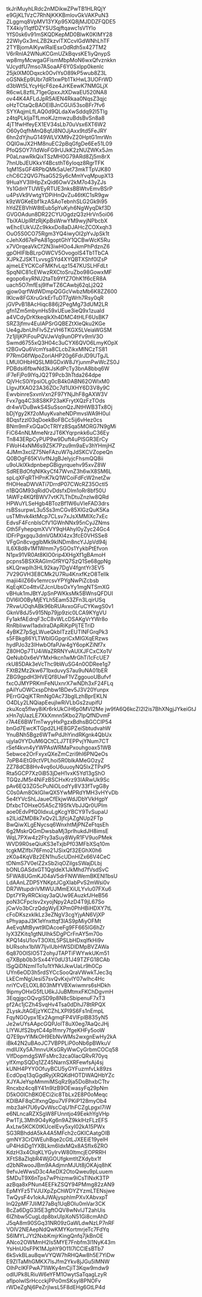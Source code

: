 tkJriMuyhLRdc2nMDikwZPwTB1HLRQjY
e9GjKL1VzC7RhNjKKKBmlovGkVAKPuN3
ZLggmq8VpMV13YXp95XQ8jMJDDZFQDE5
TX4kiy11qtfDZYSUSqjftqawc1sV1Ylo
YfS0sk6v91mSKQDKepMD0BlwK0KIMY28
22WIyGx3mLZB2kzvlTXCcvlGdWNhLhTF
2TYBjomAlKywlRaIEsxOdRdh5x427TM2
V6rRnIA2WNuKCGmUZkBqvsKE1iyQnypS
wp8myMcwgaGFismMbpMoN6wxQfvznkkn
VJcydfU7mso7ASoaAF6Y0Sxlpp0kenlc
25jklXM0Dqxck0OvIYsO89kP5wub8Z3L
oGSNkEp9Ubr7dR1xwPb1TkHwL3UOFrWD
d3bWt5LYcyHjcF6ze4JrKEewK7NMGLjX
R6cwL8zfIL71geGpxxJtXDwaEU520NA8
ov44K4AFLdJpR5AlEN4Rkaa0NqsZ3qjc
oHzTCtaQcBAOElBJnCGUi53soBFr7fv6
SYYAqjmLfLAQ0d9QLdaXwSddq92l5Tlg
z4tqPLkIjaTfLmoKJzmwzuBdsBvSn8a8
4jT1fwHfeyEX1EV34sLb70uVsx6XT6W2
O60y0qfhMnQ8qfJ8NOJjAxx9td5FeJRY
6hn2dYjhuG149WLVXM9vZ20HptG1mrWn
OQIGwJX2HM8nuEC2pBqGfgDe6Ee51L09
PfoQSOY7i1dWoFG9rUJkK2zNUZWKx5Jm
P0aLnawRkQixTSzMH0G79ARd8Zj5m8rX
7hnUbJEUKkxY4BcsthT6yIoqz8RgrTFK
1qM1SsGF4RPbQMk5aUet73mkTTpVJK80
chC6C2QVG7fsaG52Sy6cMmYvqMpupX13
9HuaYV3llHlpZxQid6OwV2kM7o43yZJs
Ys1GdnYTUWEyRTUE3nksBBWtvEmvBSrP
u4PsVk9VwtgYDPiHnQvZu46tKC1sR9gw
k9zWGKeEbf1kzASAoTebnhSLG2Gk9i95
hYdZEBVhW8tEub5pYuKyh6NgWyqDkf3D
GVGOAdun8DR22CYUOgdzQ3zHrVn5oi06
TbiXAUpIRfzRjKpBsWrwYM9wyjNPbcbX
wEhcEUkVJZc9kkxDo8aDJAHcZCOXxqh3
OuO5S0CO75Rgm3YQ4iwyOI2pYvJpSk1t
cJehXd67ePeA81goptGhY1QCBwWcK5Ru
x7VOrqeaVkCf2N3iwHOo4JkmPhPdznZ6
gpOHlFlbBLrpOWCV5OvogolS4Tb1TbCA
XJPkZJSKTLvvsgSYd4XYQBTXShf0lZsP
ajmeLEYCKCoFMKfvLqz1547KUSLHFdLt
SpqNIC81cEWwzRXCtoSruZbo98GowxMF
egopo6xyRNU2taTb9YfZ7OhK1f6cER8A
uach5O7mfEsj9lfwTZ6CAwbj62qLj2Q2
gjow0qrfWdWDmpQGGcVwbzMb6K8ZZ600
IKlcw8FGXruGrkErTuDT7gWrh7Rsy0qR
jGVPvB18AcHiqc886j2PegMg73dUM2LR
gfn1Zm5mbynHs59xUEue3ieQ9x1zuald
a4VCdyDrKtkeqlkXh4DMC4tHLF6UsBK7
SRZ3jfmv4EuIAPSrGQBEZtXIeQku2KGe
Ue4gJbnUhFlv5ZzVH6TKGX5LVeiaWGSM
7z1jlljKPiFouPQVJwVq9unOPYv9mV3O
Swmd6755xQ3H04c3uCYX6QVO6LmyKOpX
t2BGvQu6VcmYsa8CLcbZikxMlNCzTS81
P7RmG6fWpoZoriAHP20g6FdrJD9UTgJL
LMUIOHbHQSLM8GDxW8JYjunmPwWcZS0J
PDBdsi6fbwNd3kJsKdPcTy3bnA8bbq6W
iF7eFjPo9lYqJQ2T9Pcb3hTtda264dpe
QjVHcS0iYpsiOLg0cB4k0ABN62OWlxM0
LlgvJfXAO23A36ZOc7d1UXHY6D3V8y9C
EwvbinreSxvnVxn2F97YNjJhF8gAXW3V
Fvx7gq4C3i8S8KP23aKFrytXQzFzTOds
dr4wVDuBwkS4SuSsonQzJNtHWB3Tx8Oj
bDjYgy2Kf2oMuyKvaheNDPmvsWA9H0uI
8Dqsfzzl03qDoekBoFBCc5ij6vHez0cs
BNm9mFxGQaOcTRIYz8Sqa5MORG7N9gMi
FiC64nNLMmeNrzJT6KYqrpnkk6uC36Ey
Tn843ERpCyPUP9w9Duft4uPlSGR3ErCy
FWoH4xNM6s9Z5K7Pzu9m9aEv3hYHmjHZ
4JMm3xclZ75NeFAzuW7qJdSKCVZopeQn
Q0BOgF65KVivfNJgBJelyjcFhsmQQ8ii
u9oUklXkdpnbepGBigyrquehv95xvZ8W
SdREBdOfqNlKkyCf47WvnZ3h6wX8SM6L
spLqXFqRTHPnK7kQ1WCoiFdFcW2netZw
fHOHeaDWVATi7DrrdP07CWcRZ35Octl5
n1BQGM93qRidOvDdsfxDlm1oRr8bf50U
1AWFz4KQfBWV7vtK7LThDtuZnzlw8QRd
HPWuYLSeHgb4BTozBf1W6uVIeFAD3drs
rsBSsurpwL3u5Ss3mCGv85XlGzQuK5Ka
usTMhvk4ktMcp7CLsv7xJsXMMlXc7xEc
EdvsF4FcnblsCfV1GWnNNx95nCyJZNms
Gth5FyhepqmXVVY9qHAhyl0yZyc24Gc4
lDFrPgxgqu3dmVGMXl4zx3fcE0VHSSe8
VFgGn8cvgglbMk9kINDm8ncYJJpVd94j
IL6X8d8v1M1Wmm7ySGOs1YykbPtEfvon
N1px91VR0At8KIO0rip4XHgXf1gBAmoH
pcpns5BSXRAGImGfRYQ7SzQ1Se68gpNg
sKLQrwpIh3HL92kay7DgV4fgntYr3EV5
7V29GVH3E8CMk2U7Ru4KnxfKzO8TeIlk
majii4iIZ66v1emrcsvYPYgNwPiZcbsb
KqEqKCo4ttvlZJcnUbsOxYy1mgNTSmXG
vBHuk1mJBtYJpSnPWKksMk5BWnsQFDUI
DVI6lO0ByMjEYLh5Eam53ZFn3LqirUSq
7RvwUOqhABk96bRUAvxoGFuCYKwgS0v1
GknV8dJ5v915Np79jp9zic0LCA9KYgVU
Fy1akfAEdrqF3cC8vWLcDSAKgVrYWr8o
RnRbIiwwI1adxlraDApRiKpPIjTETriD
4yBKZ7pSgLWueQkbITzzEUTlNFGrqPk3
s5FBkg86YLTWblGGpgriCxMIGXqERzws
hydPJo3z3IHwbOfaPJw4gY6opKZiNf7x
Z80HOp7TU4iWaZRRNYvAUlXJFCxCXo1V
QeNub0x6eVYMxHkcn1wMrGhTi1cFcUE7
rkU85DAk3eVcThc9bWuSG4n0ODRee1g7
FXtB2Mz2kw671bxduvyS7au9uNA01bER
ZBG9gpdH3HVEQf8UwF1VZggouoUBufvf
fxcOJMYPRKmFeNUxnrX7wNDh3xF24FLq
pAilYuOWCxspDhbw1BDev5J3V20Yunpx
PErrGQqjKTRmNg0Ac73bglLzhBprEKLN
O4DLy2LNQiapEeujIwRiVLbGs2zupifU
zkuXcq5flwy8iKr6rkUkCiH6p0MVI2Me
jw9fA6Q6kcZI2l2is7BhXNgjJYkeiGtJ
xHn7qUazLE7XkXmnn5Kbo27IpQfNDvmF
r7A4E6BWTmTwyyHxPgzxBdhsBGCCIP54
bnGd7EwcKTGpd2LHE8GPZeiSbtudvahW
YnuBNh5Bgz6WTwPdJhYindRKgnk4QbUx
ujyIa0YYDuM6QCtCLJ7TEPPvjYNum7CT
rSef4kvn4yYWPAsWRMaPxouhgoax51WB
5ebwce2OrFxyxQXeZmCzri9hI6PNQeOs
7oPB4iEtG9ctVPLhoi5R0blkAMeGOzyZ
ZZ78dCB8Hv4vq6oU6uuoyNQ5IxZTPxP5
Rta5GCP7Xz0iB53jDeH1vxK5Yd13gShO
TGQzJM5r4NiFzBSCHxKrz93IARwUk9Sc
pAv6EQ3ZG5cPuNiOLodYy8V33fTvgG8y
C0s0Am8OkIGIwQX5YwMPRdYMH3vHYvDb
5e4tYVcShLJaueCfEkjwWdJDbYVkHgpY
DfxbcTOHxeO5A5cZ19SfkVbJJQr0UPIm
aoe0EdvPfQ0IdxuLgKcgYBCY9TvSupaU
s2ILidZMD8k7xQv2L3jfcjAZgNUp2FTp
BwQiwXLgENycsq6WnxhtMjPNZeFtqsEh
6g2MskrQGmDwsbaMj3prlhukdJH8imsE
WqL7PXw4z2Fty3aSuy8WyR1FV9uoPMek
WVD9R0seQiuKS3eTxjbPf03MFbXSq10m
tcgkMZlfbi76Fmo21JSixQf32EGhX0h6
zK0a4KqVBz2EN1hu5cUDnHlZx66V4CeC
tDNmS7V0eIZ2xSb2iqOZilgsSWajDLbj
bONLGASdxGT1QgldeX1JkMhd7fVsdSvC
5FWA8UGmKJ04aV5drFNWWemBKENl1bsU
LdAAnLZDP5YNKptJCgXIabPvS2mWsi0v
DR7WtupdriVMWUJMmEXiULYvlu07FXu6
Dpt7YRyRRCkiqy3aQUw9EAuzkfJHeB56
poN3CFpcIsv2xyojNpy2AzD4T9jL67So
jCwVo3bCrzQdgWyEXPm0PhHBiHDXY7tL
cFoDKszxkIkLz3eZNgV3cgYjyAN6VjXP
sPhyapaJ3K1eYnxttqf3lAS9pMiyOFMt
AeEvqMtBywt9IDAcoeFg9FF665lG6hZr
IyX3ZKitq1gtNUIhk5DgPCrFnAY5m70o
KPQ14sU1ovT3OXtL5PSLbHDxqIfkHi9v
bURsohx1blW7IjvIUbHWSDlDMpBVZAWa
6q870OlSIO5T2ohyJTAPTiFWYwkUKm51
q7XBpb0b3rSx44Y0dU31J49TZFG18CAb
lSgQiDNzmITo1u1tYNkIJkwUaLr9h0Cp
UYn6eOD3h5rdSYCcSooQraVWwkTJec3q
LkECmNgUesi57svQvKxjvlY07wlhc4Hc
nriYCvELOXL803hMYVBXwiwmrs6sHDkh
9ipmyOHxG5fLU6kJJuBMtmxFKChDgvmH
3EqgjgcOQvgiSD9p8N8cSbipenuF7xT3
pf2Ac1jCZh4SvqHv4Tsa0dDhJ78tRPQX
ZLyskJtAGEjzYKCZhLXPI9S6Fs1nEmpL
FqyNGOypx1Ex2AgmqFP4VIFplB835yN5
Je2wUYsAApcGQPJolT8uX0eg7AaQcJHj
LlYWJfS2bytC44p1fmry7fgeKHFy5ooW
Q7E9pvYlMkOH9EbNvWMs2wxgnEwHy2kA
iBk42N2uBAoJC7VBPPLiP0oNb6pBWkuV
mdIUXy5A7mnvUKsGRyWwCyGrbmCOCq58
VlfDopmdgSWFsMrc3zca0lacQRvR70yq
ylfXmpSQDq1ZZ45NarnSXRFewfsAj4sj
kUNH4PYY0OfuyBCU5yGYFuzmfvLk89zs
EcdOpq13qGgdRyjXRQKdHOTDWAQHbYZc
XJYAJeYspMmmiMSqRz9ja5DoBhxbCTtv
Rncxbz4cq8Y41n9lzB9OEwasyFq29pNm
D5kO0lChBKOECi2ic8TbLx2E8P0oMeqc
KDlBAF8qCIfxngQpu7VFPKiP128myOb4
mbz3aH7U6yQvWscCqU1hFCZgLpgxl7iW
e6NLncaRZXSgW8FUnntjo49EekhYgVHp
Pw1TjL3Mh9O4yKg6n9AZ9kklHzFLzEFS
AxLtw5KCK0tKUceIEvy5xyI02kA15PWx
SG3RBhddA5kA4A5MFch2cGKICAatgOIB
gmNY3CrDWEuhBqe2cGtLJXEEiE19yelH
uP4HdiDg1YXBLkm6ldxMQx8ASfIx6ZRO
KdzH3x4OlqKLYGyIrvW80ltmcjEOPRRH
XFtS8aZIqbR4WjGOUfgkmtltZXdybx1f
d2bNRwooJBm9AAdjmnMJUt8jOKAjq8hK
9efvJeWwsD3c4AeDX2OtoQweu9pLuuem
SMDuT9X6nTps7wPhizmw9iCsTINxK3TP
azBqa8xPNun4EEFkZSQY94PMmg82zAN9
EpMYFz5TVJUXpZpChWDYZYzmLTENsjwe
TwQysF4v1okAJWAjysphlmPXvXAbvxpT
lnQ2pMF7JliM27aBq1UqBOIu0mVar3CK
BcZa6DgG3I5E3gftOQV8wNvlJT2ahUis
6IZhbw5CugLdp8bxUlpXoN51Gi8cmAhD
J5qA8m90SGq31NR09zGaWLdwNzLP7nRF
VOlV2NEAepNdQwKMYKortmrjeTc7FdYq
S6IMYLJYt2NxbKmjrKingQnfq7jkBnOE
ANco2OWMmH2Is5MYE7Fnbfm3l1NyK43m
YsHnU0sFPK1MJphY9O11l7lCClEsBTb7
6kSvkBLau8qwVYQW7hRHQAw8h5E7YiDw
E9ZITaMhGMKX7lsJfm2Ykv8jJGu5IMNW
OlhPclKFPwA71IWKy4mCjiT3Kqw9mdw9
odlUPk8LRiuW6eYFM1OwytSaTqagLzyR
aflpolwISrHccckjPPo0mSKsyl8PNOFv
rWDeZgNj6PeZrjIwsL5F8dEHg6GtLP4d
